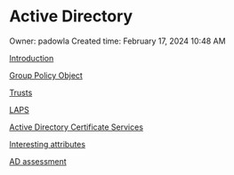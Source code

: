 # Active Directory

Owner: padowla
Created time: February 17, 2024 10:48 AM

[Introduction](Active%20Directory%203b954c2165644daa8b523aa8b67ee220/Introduction%200c9e96314e5a4ee794c813354a04cdcf.md)

[Group Policy Object](Active%20Directory%203b954c2165644daa8b523aa8b67ee220/Group%20Policy%20Object%20e8d6951027cd4f7289db1cd535346eac.md)

[Trusts](Active%20Directory%203b954c2165644daa8b523aa8b67ee220/Trusts%20589d3dddc9284091b38927fa5621ba5a.md)

[LAPS](Active%20Directory%203b954c2165644daa8b523aa8b67ee220/LAPS%20d4856ce793764ba79337b0e3288a4447.md)

[Active Directory Certificate Services](Active%20Directory%203b954c2165644daa8b523aa8b67ee220/Active%20Directory%20Certificate%20Services%20b263775168354905a04a2863262b9ac8.md)

[Interesting attributes](Active%20Directory%203b954c2165644daa8b523aa8b67ee220/Interesting%20attributes%2019a80464369a80d2a275db05411cd832.md)

[AD assessment](Active%20Directory%203b954c2165644daa8b523aa8b67ee220/AD%20assessment%201a080464369a80388249e9de40ba16fb.md)